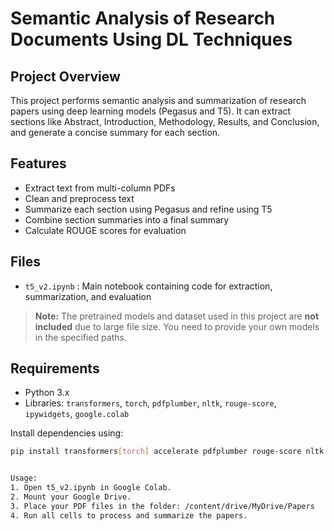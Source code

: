 # Semantic Analysis of Research Documents Using DL Techniques

## Project Overview
This project performs semantic analysis and summarization of research papers using deep learning models (Pegasus and T5). It can extract sections like Abstract, Introduction, Methodology, Results, and Conclusion, and generate a concise summary for each section.

## Features
- Extract text from multi-column PDFs
- Clean and preprocess text
- Summarize each section using Pegasus and refine using T5
- Combine section summaries into a final summary
- Calculate ROUGE scores for evaluation

## Files
- `t5_v2.ipynb` : Main notebook containing code for extraction, summarization, and evaluation  

> **Note:** The pretrained models and dataset used in this project are **not included** due to large file size. You need to provide your own models in the specified paths.

## Requirements
- Python 3.x
- Libraries: `transformers`, `torch`, `pdfplumber`, `nltk`, `rouge-score`, `ipywidgets`, `google.colab`

Install dependencies using:
```bash
pip install transformers[torch] accelerate pdfplumber rouge-score nltk ipywidgets


Usage:
1. Open t5_v2.ipynb in Google Colab.
2. Mount your Google Drive.
3. Place your PDF files in the folder: /content/drive/MyDrive/Papers
4. Run all cells to process and summarize the papers.
